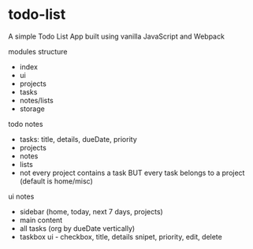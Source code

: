 # todo-list
A simple Todo List App built using vanilla JavaScript and Webpack


modules structure
- index
- ui
- projects
- tasks
- notes/lists
- storage


todo notes
- tasks:
title, details, dueDate, priority
- projects
- notes
- lists
- not every project contains a task BUT every task belongs to a project (default is home/misc)

ui notes
- sidebar (home, today, next 7 days, projects)
- main content
- all tasks (org by dueDate vertically)
- taskbox ui - checkbox, title, details snipet, priority, edit, delete



